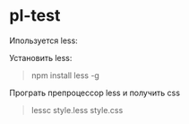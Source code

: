 # pl-test

Ипользуется less: 

Установить less:
> npm install less -g

Програть препроцессор less и получить css
> lessc style.less style.css